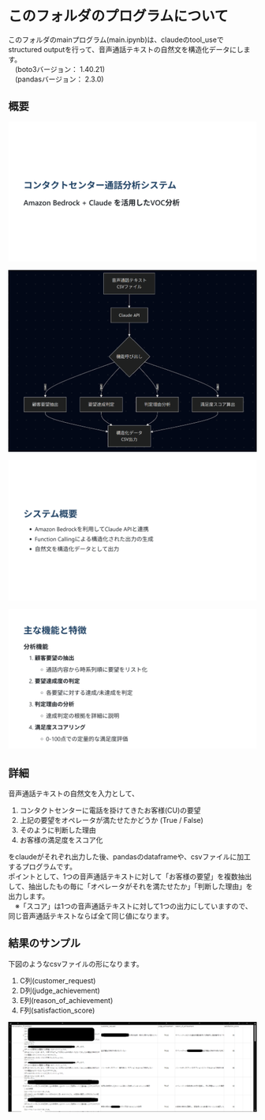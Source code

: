 # このフォルダのプログラムについて

このフォルダのmainプログラム(main.ipynb)は、claudeのtool_useでstructured outputを行って、音声通話テキストの自然文を構造化データにします。<br>
　(boto3バージョン： 1.40.21)<br>
　(pandasバージョン： 2.3.0)


## 概要

![図1](./slide_01.png)

![図2](./mermaid_image.png)

![図3](./slide_02.png)

![図4](./slide_03.png)


## 詳細

音声通話テキストの自然文を入力として、

1. コンタクトセンターに電話を掛けてきたお客様(CU)の要望
2. 上記の要望をオペレータが満たせたかどうか (True / False)
3. そのように判断した理由
4. お客様の満足度をスコア化

をclaudeがそれぞれ出力した後、pandasのdataframeや、csvファイルに加工するプログラムです。<br>
ポイントとして、1つの音声通話テキストに対して「お客様の要望」を複数抽出して、抽出したもの毎に「オペレータがそれを満たせたか」「判断した理由」を出力します。<br>
　※「スコア」は1つの音声通話テキストに対して1つの出力にしていますので、同じ音声通話テキストならば全て同じ値になります。<br>


## 結果のサンプル
下図のようなcsvファイルの形になります。

1. C列(customer_request)
2. D列(judge_achievement)
3. E列(reason_of_achievement)
4. F列(satisfaction_score)

![図5](./screenshot_01.png)
